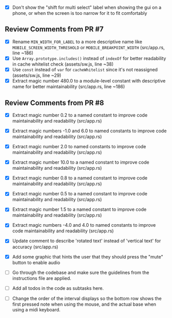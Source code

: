 - [x] Don't show the "shift for multi select" label when showing the gui on a phone, or when the screen is too narrow for it to fit comfortably

## Review Comments from PR #7

- [x] Rename `MIN_WIDTH_FOR_LABEL` to a more descriptive name like `MOBILE_SCREEN_WIDTH_THRESHOLD` or `MOBILE_BREAKPOINT_WIDTH` (src/app.rs, line ~186)
- [x] Use `Array.prototype.includes()` instead of `indexOf` for better readability in cache whitelist check (assets/sw.js, line ~38)
- [x] Use `const` instead of `var` for `cacheWhitelist` since it's not reassigned (assets/sw.js, line ~29)
- [x] Extract magic number 480.0 to a module-level constant with descriptive name for better maintainability (src/app.rs, line ~186)

## Review Comments from PR #8

- [x] Extract magic number 0.2 to a named constant to improve code maintainability and readability (src/app.rs)
- [x] Extract magic numbers -1.0 and 6.0 to named constants to improve code maintainability and readability (src/app.rs)
- [x] Extract magic number 2.0 to named constants to improve code maintainability and readability (src/app.rs)
- [x] Extract magic number 10.0 to a named constant to improve code maintainability and readability (src/app.rs)
- [x] Extract magic number 0.8 to a named constant to improve code maintainability and readability (src/app.rs)
- [x] Extract magic number 0.5 to a named constant to improve code maintainability and readability (src/app.rs)
- [x] Extract magic number 1.5 to a named constant to improve code maintainability and readability (src/app.rs)
- [x] Extract magic numbers -4.0 and 4.0 to named constants to improve code maintainability and readability (src/app.rs)
- [x] Update comment to describe 'rotated text' instead of 'vertical text' for accuracy (src/app.rs)

- [x] Add some graphic that hints the user that they should press the "mute" button to enable audio
- [ ] Go through the codebase and make sure the guidelines from the instructions file are applied.
- [ ] Add all todos in the code as subtasks here.
- [ ] Change the order of the interval displays so the bottom row shows the first pressed note when using the mouse, and the actual base when using a midi keyboard.
